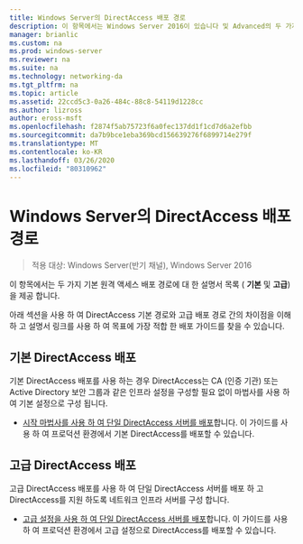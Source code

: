 ```yaml
---
title: Windows Server의 DirectAccess 배포 경로
description: 이 항목에서는 Windows Server 2016이 있습니다 및 Advanced의 두 가지 기본 DirectAccess 배포 경로에 대 한 설명서 목록을 제공 합니다.
manager: brianlic
ms.custom: na
ms.prod: windows-server
ms.reviewer: na
ms.suite: na
ms.technology: networking-da
ms.tgt_pltfrm: na
ms.topic: article
ms.assetid: 22ccd5c3-0a26-484c-88c8-54119d1228cc
ms.author: lizross
author: eross-msft
ms.openlocfilehash: f2874f5ab75723f6a0fec137dd1f1cd7d6a2efbb
ms.sourcegitcommit: da7b9bce1eba369bcd156639276f6899714e279f
ms.translationtype: MT
ms.contentlocale: ko-KR
ms.lasthandoff: 03/26/2020
ms.locfileid: "80310962"
---
```

# <a name="directaccess-deployment-paths-in-windows-server"></a>Windows Server의 DirectAccess 배포 경로

>적용 대상: Windows Server(반기 채널), Windows Server 2016

이 항목에서는 두 가지 기본 원격 액세스 배포 경로에 대 한 설명서 목록 ( **기본** 및 **고급**)을 제공 합니다.  
  
아래 섹션을 사용 하 여 DirectAccess 기본 경로와 고급 배포 경로 간의 차이점을 이해 하 고 설명서 링크를 사용 하 여 목표에 가장 적합 한 배포 가이드를 찾을 수 있습니다.  
  
## <a name="deploy-basic-directaccess"></a>기본 DirectAccess 배포  
기본 DirectAccess 배포를 사용 하는 경우 DirectAccess는 CA (인증 기관) 또는 Active Directory 보안 그룹과 같은 인프라 설정을 구성할 필요 없이 마법사를 사용 하 여 기본 설정으로 구성 됩니다.  
  
-   [시작 마법사를 사용 하 여 단일 DirectAccess 서버를 배포](../../remote-access/directaccess/single-server-wizard/Deploy-a-Single-DirectAccess-Server-Using-the-Getting-Started-Wizard.md)합니다. 이 가이드를 사용 하 여 프로덕션 환경에서 기본 DirectAccess를 배포할 수 있습니다.  
  
## <a name="deploy-advanced-directaccess"></a>고급 DirectAccess 배포  
고급 DirectAccess 배포를 사용 하 여 단일 DirectAccess 서버를 배포 하 고 DirectAccess를 지원 하도록 네트워크 인프라 서버를 구성 합니다.  
  
-   [고급 설정을 사용 하 여 단일 DirectAccess 서버를 배포](../../remote-access/directaccess/single-server-advanced/Deploy-a-Single-DirectAccess-Server-with-Advanced-Settings.md)합니다. 이 가이드를 사용 하 여 프로덕션 환경에서 고급 설정으로 DirectAccess를 배포할 수 있습니다.  
  


